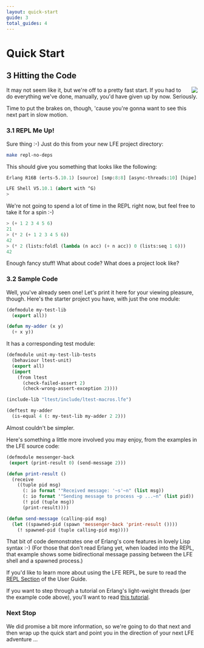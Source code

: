```yaml
---
layout: quick-start
guide: 3
total_guides: 4
---
```

# Quick Start

## 3 Hitting the Code

<img src="https://raw.github.com/lfe/docs/master/images/smash.jpg"
     style="float: right; padding-left: 1em;">
It may not seem like it, but we're off to a pretty fast start. If you had to
do everything we've done, manually, you'd have given up by now. Seriously.

Time to put the brakes on, though, 'cause you're gonna want to see this next
part in slow motion.


### 3.1 REPL Me Up!

Sure thing :-) Just do this from your new LFE project directory:

```bash
make repl-no-deps
```

This should give you something that looks like the following:

```lisp
Erlang R16B (erts-5.10.1) [source] [smp:8:8] [async-threads:10] [hipe] ...

LFE Shell V5.10.1 (abort with ^G)
>
```

We're not going to spend a lot of time in the REPL right now, but feel free to
take it for a spin :-)

```lisp
> (+ 1 2 3 4 5 6)
21
> (* 2 (+ 1 2 3 4 5 6))
42
> (* 2 (lists:foldl (lambda (n acc) (+ n acc)) 0 (lists:seq 1 6)))
42
```

Enough fancy stuff! What about code? What does a project look like?

### 3.2 Sample Code

Well, you've already seen one! Let's print it here for your viewing pleasure,
though. Here's the starter project you have, with just the one module:

```lisp
(defmodule my-test-lib
  (export all))

(defun my-adder (x y)
  (+ x y))
```

It has a corresponding test module:

```lisp
(defmodule unit-my-test-lib-tests
  (behaviour ltest-unit)
  (export all)
  (import
    (from ltest
      (check-failed-assert 2)
      (check-wrong-assert-exception 2))))

(include-lib "ltest/include/ltest-macros.lfe")

(deftest my-adder
  (is-equal 4 (: my-test-lib my-adder 2 2)))
```

Almost couldn't be simpler.

Here's something a little more involved you may enjoy, from the examples in the
LFE source code:

```lisp
(defmodule messenger-back
 (export (print-result 0) (send-message 2)))

(defun print-result ()
  (receive
    ((tuple pid msg)
      (: io format '"Received message: '~s'~n" (list msg))
      (: io format '"Sending message to process ~p ...~n" (list pid))
      (! pid (tuple msg))
      (print-result))))

(defun send-message (calling-pid msg)
  (let ((spawned-pid (spawn 'messenger-back 'print-result ())))
    (! spawned-pid (tuple calling-pid msg))))
```

That bit of code demonstrates one of Erlang's core features in lovely Lisp
syntax :-) (For those that don't read Erlang yet, when loaded into the REPL,
that example shows some bidirectional message passing between the LFE shell
and a spawned process.)

If you'd like to learn more about using the LFE REPL, be sure to read the
<a href="http://docs.lfe.io/user-guide/intro/2.html">REPL Section</a> of the
User Guide.

If you want to step through a tutorial on Erlang's light-weight threads (per the
example code above), you'll want to read
<a href="http://docs.lfe.io/tutorials/processes/1.html">this tutorial</a>.


### Next Stop

We did promise a bit more information, so we're going to do that next and then
wrap up the quick start and point you in the direction of your next LFE
adventure ...

